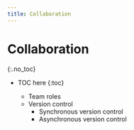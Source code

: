 ```yaml
---
title: Collaboration
---
```


# Collaboration
{:.no_toc}

* TOC here
{:toc}

    -   Team roles
    -   Version control
        -   Synchronous version control
        -   Asynchronous version control
